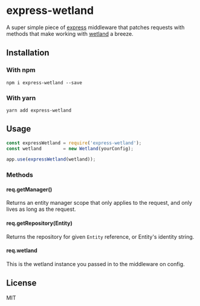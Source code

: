 # express-wetland
A super simple piece of [express](http://expressjs.com/) middleware that patches requests with methods that make working with [wetland](https://wetland.spoonx.org) a breeze.

## Installation

### With npm
`npm i express-wetland --save`

### With yarn
`yarn add express-wetland`

## Usage

```js
const expressWetland = require('express-wetland');
const wetland        = new Wetland(yourConfig);

app.use(expressWetland(wetland));
```

### Methods

#### req.getManager()
Returns an entity manager scope that only applies to the request, and only lives as long as the request.

#### req.getRepository(Entity)
Returns the repository for given `Entity` reference, or Entity's identity string.

#### req.wetland
This is the wetland instance you passed in to the middleware on config.

## License
MIT
